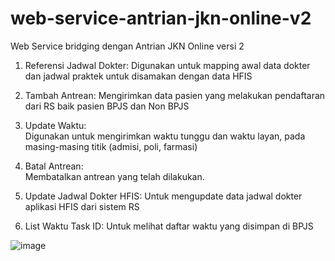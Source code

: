 # web-service-antrian-jkn-online-v2
Web Service bridging dengan Antrian JKN Online versi 2

		

1.	Referensi Jadwal Dokter:
    Digunakan untuk mapping awal data dokter dan jadwal praktek untuk disamakan dengan data HFIS
  
2.	Tambah Antrean:	
    Mengirimkan data pasien yang melakukan pendaftaran dari RS baik pasien BPJS dan Non BPJS
3.	Update Waktu:	
    Digunakan untuk mengirimkan waktu tunggu dan waktu layan, pada masing-masing titik (admisi, poli, farmasi)
4.	Batal Antrean:	
    Membatalkan antrean yang telah dilakukan.
5.	Update Jadwal Dokter HFIS: 
    Untuk mengupdate data jadwal dokter aplikasi HFIS dari sistem RS
6.	List Waktu Task ID: 
    Untuk melihat daftar waktu yang disimpan di BPJS
  
  
  
  
  
  ![image](https://user-images.githubusercontent.com/17454629/123924914-990c6880-d9b4-11eb-9e93-19097430ab8d.png)


